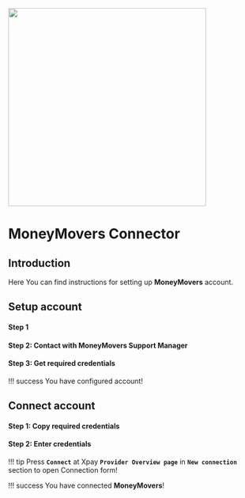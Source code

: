 <img src="https://static.openfintech.io/payment_providers/moneymovers/logo.png?w=400" width="400px">

# MoneyMovers Connector

## Introduction

Here You can find  instructions for setting up **MoneyMovers**  account.

## Setup account

#### Step 1 


#### Step 2: Contact with MoneyMovers Support Manager



#### Step 3: Get required credentials


!!! success
    You have configured account!




## Connect account

#### Step 1: Copy required credentials


#### Step 2: Enter credentials


!!! tip
    Press **`Connect`** at Xpay **`Provider Overview page`** in **`New connection`** section to open Connection form!






!!! success
    You have connected **MoneyMovers**!